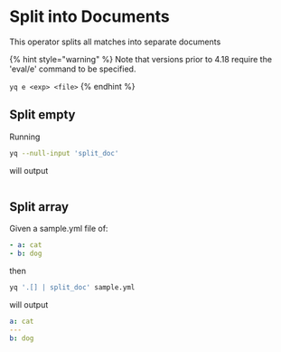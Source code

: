 # Split into Documents

This operator splits all matches into separate documents

{% hint style="warning" %}
Note that versions prior to 4.18 require the 'eval/e' command to be specified.&#x20;

`yq e <exp> <file>`
{% endhint %}

## Split empty
Running
```bash
yq --null-input 'split_doc'
```
will output
```yaml

```

## Split array
Given a sample.yml file of:
```yaml
- a: cat
- b: dog
```
then
```bash
yq '.[] | split_doc' sample.yml
```
will output
```yaml
a: cat
---
b: dog
```

